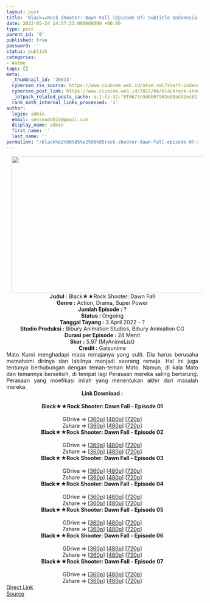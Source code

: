 ```yaml
---
layout: post
title: 'Black★★Rock Shooter: Dawn Fall (Episode 07) Subtitle Indonesia'
date: 2022-05-24 14:57:53.000000000 +00:00
type: post
parent_id: '0'
published: true
password: ''
status: publish
categories:
- Anime
tags: []
meta:
  _thumbnail_id: '26613'
  cyberseo_rss_source: https://www.ciunime.web.id/atom.xml?start-index=1
  cyberseo_post_link: https://www.ciunime.web.id/2022/04/blackrock-shooter-dawn-fall-subtitle.html
  _jetpack_related_posts_cache: a:1:{s:32:"8f6677c9d6b0f903e98ad32ec61f8deb";a:2:{s:7:"expires";i:1657862147;s:7:"payload";a:3:{i:0;a:1:{s:2:"id";i:27007;}i:1;a:1:{s:2:"id";i:26923;}i:2;a:1:{s:2:"id";i:26862;}}}}
  rank_math_internal_links_processed: '1'
author:
  login: admin
  email: senseads014@gmail.com
  display_name: admin
  first_name: ''
  last_name: ''
permalink: "/black%e2%98%85%e2%98%85rock-shooter-dawn-fall-episode-07-subtitle-indonesia/"
---
```

<div class="separator" style="clear: both; text-align: center;"><a href="https://blogger.googleusercontent.com/img/b/R29vZ2xl/AVvXsEgJcRF4QssxO-JWf1Zj6iCO7tIC-D8FNkQKQQasobRU-iVeClM9XjeAEMgDyskOHlREhkdWbK346LChw_zYlLSLDrnMXKfI20VlD2e6osn0qmPQk4omRqqUlslEF9w3qRgmzfshQ7YKcU56D1cA4t5NX-xBXjy64rbYXPkMkwdAVWOJXolGVRqaiUAw/s1280/Black%E2%98%85%E2%98%85Rock%20Shooter%20-%20Dawn%20Fall.jpg" style="margin-left: 1em; margin-right: 1em;"><img border="0" data-original-height="720" data-original-width="1280" height="360" src="{{ site.baseurl }}/assets/2022/05/Black%E2%98%85%E2%98%85Rock%20Shooter%20-%20Dawn%20Fall.jpg" width="640" /></a></div>
<div class="separator" style="clear: both; text-align: center;"></div>
<div style="text-align: center;"><b>Judul</b><b><b> </b>:</b> Black★★Rock Shooter: Dawn Fall</div>
<div style="text-align: center;"><b><b>Genre :</b></b> Action, Drama, Super Power</div>
<div style="text-align: center;"><b>Jumlah Episode :</b> ?<br /><b>Status :&nbsp;</b>Ongoing<br /><b>Tanggal Tayang :</b> 3 April&nbsp;2022 - ?<br /><b>Studio Produksi :</b>&nbsp;Bibury Animation Studios, Bibury Animation CG<br /><b>Durasi per Episode :</b> 24 Menit</div>
<div style="text-align: center;"><b>Skor :</b> 5.97 (MyAnimeList)</div>
<div style="text-align: center;"><b>Credit :</b>&nbsp;Gatsunime</div>
<div style="text-align: center;"></div>
<div style="text-align: justify;">Mato Kuroi menghadapi masa remajanya yang sulit. Dia harus berusaha memahami dirinya dan labilnya menjadi seorang remaja. Hal ini juga tentunya berhubungan dengan teman-teman Mato. Namun, di kala Mato dan temannya berselisih, di tempat lagi Perasaan mereka saling bertarung. Perasaan yang moefikasi inilah yang menentukan akhir dari masalah mereka.</div>
<div style="text-align: justify;"></div>
<div style="text-align: justify;"></div>
<div style="text-align: center;">
<div style="text-align: center;">
<div style="text-align: left;">
<div style="text-align: center;"><b>Link Download :</b></div>
<div style="text-align: center;"><b><br /></b></div>
<div style="text-align: center;"><span style="text-align: left;"><b>Black★★Rock Shooter: Dawn Fall&nbsp;</b></span><b>- Episode 01</b></div>
<div style="text-align: center;"><b><br /></b></div>
<div style="text-align: center;">GDrive =&gt; [<a href="http://www.solidfiles.com/v/nkLmdeYPggwve" target="_blank" rel="noopener">360p</a>] [<a href="http://www.solidfiles.com/v/jQL4DNryNNk6K" target="_blank" rel="noopener">480p</a>] [<a href="http://www.solidfiles.com/v/pdLm2j2L7ZBDP" target="_blank" rel="noopener">720p</a>]</div>
<div style="text-align: center;">Zshare =&gt; [<a href="https://www42.zippyshare.com/v/HA81lvc8/file.html" target="_blank" rel="noopener">360p</a>] [<a href="https://www42.zippyshare.com/v/iVl5xhZm/file.html" target="_blank" rel="noopener">480p</a>] [<a href="https://www42.zippyshare.com/v/uaAeUmaf/file.html" target="_blank" rel="noopener">720p</a>]</div>
<div style="text-align: center;"></div>
<div style="text-align: center;">
<div><span style="text-align: left;"><b>Black★★Rock Shooter: Dawn Fall&nbsp;</b></span><b>- Episode 02</b></div>
<div><b><br /></b></div>
<div>GDrive =&gt; [<a href="http://www.solidfiles.com/v/NVXax43eWD5dZ" target="_blank" rel="noopener">360p</a>] [<a href="https://acefile.co/f/72444167/neonime_brsdf_02-480p-zip" target="_blank" rel="noopener">480p</a>] [<a href="https://acefile.co/f/72444165/neonime_brsdf_02-720p-zip" target="_blank" rel="noopener">720p</a>]</div>
<div>Zshare =&gt; [<a href="https://www58.zippyshare.com/v/8HLh2Yes/file.html" target="_blank" rel="noopener">360p</a>] [<a href="https://www20.zippyshare.com/v/dTsnKHT0/file.html" target="_blank" rel="noopener">480p</a>] [<a href="https://www114.zippyshare.com/v/1IJjdcax/file.html" target="_blank" rel="noopener">720p</a>]</div>
<div></div>
<div>
<div><span style="text-align: left;"><b>Black★★Rock Shooter: Dawn Fall&nbsp;</b></span><b>- Episode 03</b></div>
<div><b><br /></b></div>
<div>GDrive =&gt; [<a href="http://www.solidfiles.com/v/4YXxzLYRG2eeK" target="_blank" rel="noopener">360p</a>] [<a href="https://acefile.co/f/73013309/neonime_brsdf_03-480p-zip" target="_blank" rel="noopener">480p</a>] [<a href="https://acefile.co/f/73013652/neonime_brsdf_03-720p-zip" target="_blank" rel="noopener">720p</a>]</div>
<div>Zshare =&gt; [<a href="https://www3.zippyshare.com/v/x6FnFkyl/file.html" target="_blank" rel="noopener">360p</a>] [<a href="https://www59.zippyshare.com/v/bLvxrCyj/file.html" target="_blank" rel="noopener">480p</a>] [<a href="https://www97.zippyshare.com/v/r1njdk6d/file.html" target="_blank" rel="noopener">720p</a>]</div>
</div>
<div></div>
<div>
<div><span style="text-align: left;"><b>Black★★Rock Shooter: Dawn Fall&nbsp;</b></span><b>- Episode 04</b></div>
<div><b><br /></b></div>
<div>GDrive =&gt; [<a href="http://www.solidfiles.com/v/78neM5x6RpL62" target="_blank" rel="noopener">360p</a>] [<a href="http://www.solidfiles.com/v/dNa6Mypj2naPa" target="_blank" rel="noopener">480p</a>] [<a href="http://www.solidfiles.com/v/YL6vP62V84mnx" target="_blank" rel="noopener">720p</a>]</div>
<div>Zshare =&gt; [<a href="https://www55.zippyshare.com/v/bne3QYdi/file.html" target="_blank" rel="noopener">360p</a>] [<a href="https://www55.zippyshare.com/v/mYZXQAZT/file.html" target="_blank" rel="noopener">480p</a>] [<a href="https://www55.zippyshare.com/v/kqQEUasw/file.html" target="_blank" rel="noopener">720p</a>]</div>
</div>
<div></div>
<div>
<div><span style="text-align: left;"><b>Black★★Rock Shooter: Dawn Fall&nbsp;</b></span><b>- Episode 05</b></div>
<div><b><br /></b></div>
<div>GDrive =&gt; [<a href="http://www.solidfiles.com/v/kXYZPKVdAg67X" target="_blank" rel="noopener">360p</a>] [<a href="http://www.solidfiles.com/v/LKaWxyay5yXkk" target="_blank" rel="noopener">480p</a>] [<a href="http://www.solidfiles.com/v/vNRqVQypvw42Q" target="_blank" rel="noopener">720p</a>]</div>
<div>Zshare =&gt; [<a href="https://www64.zippyshare.com/v/01XMcWCA/file.html" target="_blank" rel="noopener">360p</a>] [<a href="https://www64.zippyshare.com/v/3tMXmoVE/file.html" target="_blank" rel="noopener">480p</a>] [<a href="https://www64.zippyshare.com/v/31St3ds1/file.html" target="_blank" rel="noopener">720p</a>]</div>
</div>
<div></div>
<div>
<div><span style="text-align: left;"><b>Black★★Rock Shooter: Dawn Fall&nbsp;</b></span><b>- Episode 06</b></div>
<div><b><br /></b></div>
<div>GDrive =&gt; [<a href="http://www.solidfiles.com/v/5dQGX8ZvpYmyB" target="_blank" rel="noopener">360p</a>] [<a href="http://www.solidfiles.com/v/jQzNMWqMNaD8m" target="_blank" rel="noopener">480p</a>] [<a href="http://www.solidfiles.com/v/2dr3Xg3xBgr6v" target="_blank" rel="noopener">720p</a>]</div>
<div>Zshare =&gt; [<a href="https://www37.zippyshare.com/v/zQ8xdLxi/file.html" target="_blank" rel="noopener">360p</a>] [<a href="https://www37.zippyshare.com/v/W3LpT30Y/file.html" target="_blank" rel="noopener">480p</a>] [<a href="https://www37.zippyshare.com/v/EoolpczY/file.html" target="_blank" rel="noopener">720p</a>]</div>
</div>
<div></div>
<div>
<div><span style="text-align: left;"><b>Black★★Rock Shooter: Dawn Fall&nbsp;</b></span><b>- Episode 07</b></div>
<div><b><br /></b></div>
<div>GDrive =&gt; [<a href="https://www.mp4upload.com/a20e2kjfw2lj" target="_blank" rel="noopener">360p</a>] [<a href="https://www.mp4upload.com/ag59lq9aaney" target="_blank" rel="noopener">480p</a>] [<a href="https://www.mp4upload.com/1zescw1n58es" target="_blank" rel="noopener">720p</a>]</div>
<div>Zshare =&gt; [<a href="https://www74.zippyshare.com/v/slTPuHVy/file.html" target="_blank" rel="noopener">360p</a>] [<a href="https://www74.zippyshare.com/v/J7GAAy1M/file.html" target="_blank" rel="noopener">480p</a>] [<a href="https://www74.zippyshare.com/v/8ZnPGJMJ/file.html" target="_blank" rel="noopener">720p</a>]</div>
</div>
</div>
</div>
</div>
</div>
<link rel="stylesheet" href="https://cdnjs.cloudflare.com/ajax/libs/font-awesome/4.7.0/css/font-awesome.min.css" />
<div class="divbtn"> <a href="https://handymansurrender.com/fihup8buzv?key=94550f7ce39444073321dde3b8782f97" class="btn"><i class="fa fa-download"></i> Direct Link</a> <br /><a href="https://www.ciunime.web.id/2022/04/blackrock-shooter-dawn-fall-subtitle.html">Source</a> </div>
